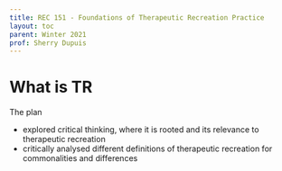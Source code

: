 ```yaml
---
title: REC 151 - Foundations of Therapeutic Recreation Practice
layout: toc
parent: Winter 2021
prof: Sherry Dupuis
---
```


# What is TR 

The plan
- explored critical thinking, where it is rooted and its relevance to therapeutic recreation 
- critically analysed different definitions of therapeutic recreation for commonalities and differences